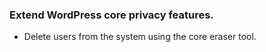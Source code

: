 ### Extend WordPress core privacy features.


 * Delete users from the system using the core eraser tool.

